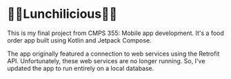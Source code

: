 # 🥦🍔Lunchilicious🌭🍱

This is my final project from CMPS 355: Mobile app development. It's a food order app built using Kotlin and Jetpack Compose. 

The app originally featured a connection to web services using the Retrofit API. Unfortunately, these web services are no longer running. So, I've updated the app to run entirely on a local database.
